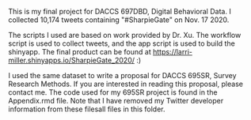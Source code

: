 This is my final project for DACCS 697DBD, Digital Behavioral Data. I collected 10,174 tweets containing "#SharpieGate" on Nov. 17 2020. 

The scripts I used are based on work provided by Dr. Xu. The workflow script is used to collect tweets, and the app script is used to build the shinyapp. The final product can be found at https://larri-miller.shinyapps.io/SharpieGate_2020/ :)

I used the same dataset to write a proposal for DACCS 695SR, Survey Research Methods. If you are interested in reading this proposal, please contact me.
The code used for my 695SR project is found in the Appendix.rmd file. Note that I have removed my Twitter developer information from these filesall files in this folder.
